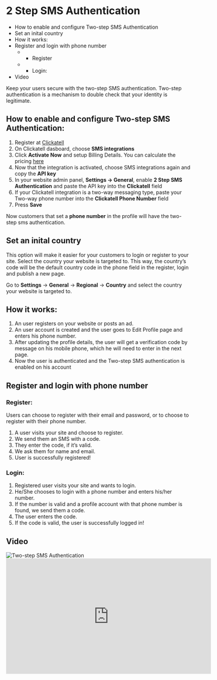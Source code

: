 # 2 Step SMS Authentication

-   How to enable and configure Two-step SMS Authentication
-   Set an inital country
-   How it works:
-   Register and login with phone number
    - -    Register
    -   - Login:
-   Video

Keep your users secure with the two-step SMS authentication. Two-step authentication is a mechanism to double check that your identity is legitimate.

## How to enable and configure Two-step SMS Authentication:

1.  Register at  [Clickatell](https://www.clickatell.com/)
2.  On Clickatell dasboard, choose  **SMS integrations**
3.  Click  **Activate Now**  and setup Billing Details. You can calculate the pricing  [here](https://www.clickatell.com/pricing-and-coverage/message-pricing/#step-1)
4.  Now that the integration is activated, choose SMS integrations again and copy the  **API key**
5.  In your website admin panel,  **Settings -> General**, enable  **2 Step SMS Authentication**  and paste the API key into the  **Clickatell**  field
6.  If your Clickatell integration is a two-way messaging type, paste your Two-way phone number into the  **Clickatell Phone Number**  field
7.  Press  **Save**


Now customers that set a **phone number** in the profile will have the two- step sms authentication.

## Set an inital country

This option will make it easier for your customers to login or register to your site. Select the country your website is targeted to. This way, the country’s code will be the default country code in the phone field in the register, login and publish a new page.

Go to  **Settings**  ->  **General**  ->  **Regional**  ->  **Country**  and select the country your website is targeted to.

## How it works:

1.  An user registers on your website or posts an ad.
2.  An user account is created and the user goes to Edit Profile page and enters his phone number.
3.  After updating the profile details, the user will get a verification code by message on his mobile phone, which he will need to enter in the next page.
4.  Now the user is authenticated and the Two-step SMS authentication is enabled on his account



## Register and login with phone number

### Register:

Users can choose to register with their email and password, or to choose to register with their phone number.

1.  A user visits your site and choose to register.
2.  We send them an SMS with a code.
3.  They enter the code, if it’s valid.
4.  We ask them for name and email.
5.  User is successfully registered!

### Login:

1.  Registered user visits your site and wants to login.
2.  He/She chooses to login with a phone number and enters his/her number.
3.  If the number is valid and a profile account with that phone number is found, we send them a code.
4.  The user enters the code.
5.  If the code is valid, the user is successfully logged in!

## Video

![Two-step SMS Authentication](//docs.yclas.com/images/2-step-sms-2.png) <iframe width="560" height="315" src="https://www.youtube.com/embed/F2F-SYsWfz0" frameborder="0" allow="accelerometer; autoplay; encrypted-media; gyroscope; picture-in-picture" allowfullscreen></iframe>
